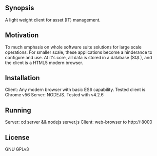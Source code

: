 ## Synopsis

A light weight client for asset (IT) management.

## Motivation

To much emphasis on whole software suite solutions for large scale operations. For smaller scale, these applications become a hinderance to configure and use.
At it's core, all data is stored in a database (SQL), and the client is a HTML5 modern browser. 

## Installation

Client: Any modern browser with basic ES6 capability. Tested client is Chrome v56
Server: NODEJS. Tested with v4.2.6

## Running

Server: cd server && nodejs server.js
Client: web-browser to http://<server>:8000

## License

GNU GPLv3

